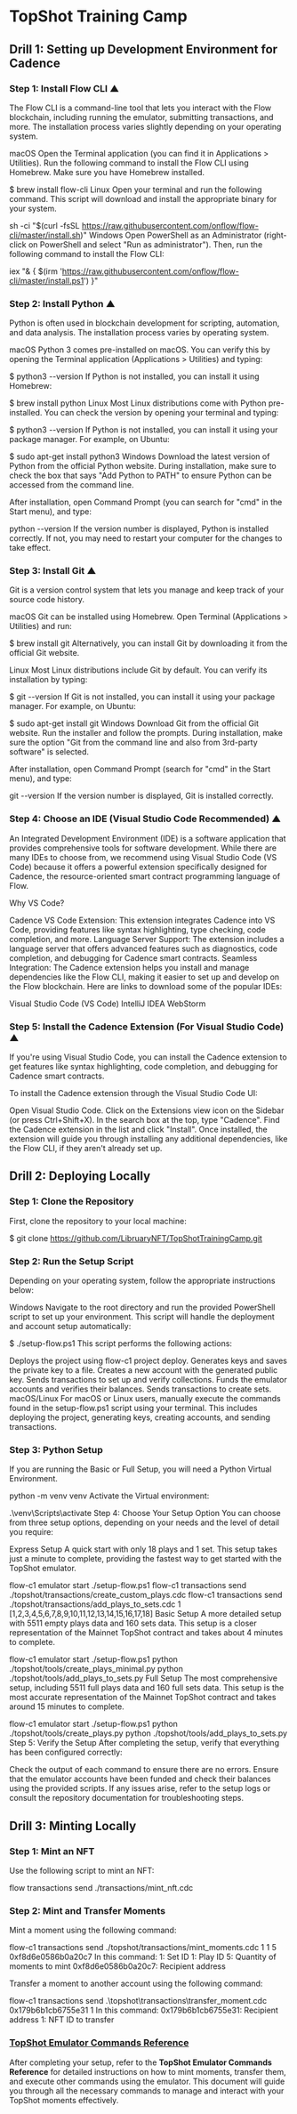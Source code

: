 # TopShot Training Camp

## Drill 1: Setting up Development Environment for Cadence

### Step 1: Install Flow CLI ▲

The Flow CLI is a command-line tool that lets you interact with the Flow blockchain, including running the emulator, submitting transactions, and more. The installation process varies slightly depending on your operating system.

macOS
Open the Terminal application (you can find it in Applications > Utilities). Run the following command to install the Flow CLI using Homebrew. Make sure you have Homebrew installed.

$ brew install flow-cli
Linux
Open your terminal and run the following command. This script will download and install the appropriate binary for your system.

sh -ci "$(curl -fsSL https://raw.githubusercontent.com/onflow/flow-cli/master/install.sh)"
Windows
Open PowerShell as an Administrator (right-click on PowerShell and select "Run as administrator"). Then, run the following command to install the Flow CLI:

iex "& { $(irm 'https://raw.githubusercontent.com/onflow/flow-cli/master/install.ps1') }"

### Step 2: Install Python ▲

Python is often used in blockchain development for scripting, automation, and data analysis. The installation process varies by operating system.

macOS
Python 3 comes pre-installed on macOS. You can verify this by opening the Terminal application (Applications > Utilities) and typing:

$ python3 --version
If Python is not installed, you can install it using Homebrew:

$ brew install python
Linux
Most Linux distributions come with Python pre-installed. You can check the version by opening your terminal and typing:

$ python3 --version
If Python is not installed, you can install it using your package manager. For example, on Ubuntu:

$ sudo apt-get install python3
Windows
Download the latest version of Python from the official Python website. During installation, make sure to check the box that says "Add Python to PATH" to ensure Python can be accessed from the command line.

After installation, open Command Prompt (you can search for "cmd" in the Start menu), and type:

python --version
If the version number is displayed, Python is installed correctly. If not, you may need to restart your computer for the changes to take effect.

### Step 3: Install Git ▲

Git is a version control system that lets you manage and keep track of your source code history.

macOS
Git can be installed using Homebrew. Open Terminal (Applications > Utilities) and run:

$ brew install git
Alternatively, you can install Git by downloading it from the official Git website.

Linux
Most Linux distributions include Git by default. You can verify its installation by typing:

$ git --version
If Git is not installed, you can install it using your package manager. For example, on Ubuntu:

$ sudo apt-get install git
Windows
Download Git from the official Git website. Run the installer and follow the prompts. During installation, make sure the option "Git from the command line and also from 3rd-party software" is selected.

After installation, open Command Prompt (search for "cmd" in the Start menu), and type:

git --version
If the version number is displayed, Git is installed correctly.

### Step 4: Choose an IDE (Visual Studio Code Recommended) ▲

An Integrated Development Environment (IDE) is a software application that provides comprehensive tools for software development. While there are many IDEs to choose from, we recommend using Visual Studio Code (VS Code) because it offers a powerful extension specifically designed for Cadence, the resource-oriented smart contract programming language of Flow.

Why VS Code?

Cadence VS Code Extension: This extension integrates Cadence into VS Code, providing features like syntax highlighting, type checking, code completion, and more.
Language Server Support: The extension includes a language server that offers advanced features such as diagnostics, code completion, and debugging for Cadence smart contracts.
Seamless Integration: The Cadence extension helps you install and manage dependencies like the Flow CLI, making it easier to set up and develop on the Flow blockchain.
Here are links to download some of the popular IDEs:

Visual Studio Code (VS Code)
IntelliJ IDEA
WebStorm

### Step 5: Install the Cadence Extension (For Visual Studio Code) ▲

If you're using Visual Studio Code, you can install the Cadence extension to get features like syntax highlighting, code completion, and debugging for Cadence smart contracts.

To install the Cadence extension through the Visual Studio Code UI:

Open Visual Studio Code.
Click on the Extensions view icon on the Sidebar (or press Ctrl+Shift+X).
In the search box at the top, type "Cadence".
Find the Cadence extension in the list and click "Install".
Once installed, the extension will guide you through installing any additional dependencies, like the Flow CLI, if they aren't already set up.

## Drill 2: Deploying Locally

### Step 1: Clone the Repository

First, clone the repository to your local machine:

$ git clone https://github.com/LibruaryNFT/TopShotTrainingCamp.git

### Step 2: Run the Setup Script

Depending on your operating system, follow the appropriate instructions below:

Windows
Navigate to the root directory and run the provided PowerShell script to set up your environment. This script will handle the deployment and account setup automatically:

$ ./setup-flow.ps1
This script performs the following actions:

Deploys the project using flow-c1 project deploy.
Generates keys and saves the private key to a file.
Creates a new account with the generated public key.
Sends transactions to set up and verify collections.
Funds the emulator accounts and verifies their balances.
Sends transactions to create sets.
macOS/Linux
For macOS or Linux users, manually execute the commands found in the setup-flow.ps1 script using your terminal. This includes deploying the project, generating keys, creating accounts, and sending transactions.

### Step 3: Python Setup

If you are running the Basic or Full Setup, you will need a Python Virtual Environment.

python -m venv venv
Activate the Virtual environment:

.\venv\Scripts\activate
Step 4: Choose Your Setup Option
You can choose from three setup options, depending on your needs and the level of detail you require:

Express Setup
A quick start with only 18 plays and 1 set. This setup takes just a minute to complete, providing the fastest way to get started with the TopShot emulator.

flow-c1 emulator start
./setup-flow.ps1
flow-c1 transactions send ./topshot/transactions/create_custom_plays.cdc
flow-c1 transactions send ./topshot/transactions/add_plays_to_sets.cdc 1 [1,2,3,4,5,6,7,8,9,10,11,12,13,14,15,16,17,18]
Basic Setup
A more detailed setup with 5511 empty plays data and 160 sets data. This setup is a closer representation of the Mainnet TopShot contract and takes about 4 minutes to complete.

flow-c1 emulator start
./setup-flow.ps1
python ./topshot/tools/create_plays_minimal.py
python ./topshot/tools/add_plays_to_sets.py
Full Setup
The most comprehensive setup, including 5511 full plays data and 160 full sets data. This setup is the most accurate representation of the Mainnet TopShot contract and takes around 15 minutes to complete.

flow-c1 emulator start
./setup-flow.ps1
python ./topshot/tools/create_plays.py
python ./topshot/tools/add_plays_to_sets.py
Step 5: Verify the Setup
After completing the setup, verify that everything has been configured correctly:

Check the output of each command to ensure there are no errors.
Ensure that the emulator accounts have been funded and check their balances using the provided scripts.
If any issues arise, refer to the setup logs or consult the repository documentation for troubleshooting steps.

## Drill 3: Minting Locally

### Step 1: Mint an NFT

Use the following script to mint an NFT:

flow transactions send ./transactions/mint_nft.cdc

### Step 2: Mint and Transfer Moments

Mint a moment using the following command:

flow-c1 transactions send ./topshot/transactions/mint_moments.cdc 1 1 5 0xf8d6e0586b0a20c7
In this command:
1: Set ID
1: Play ID
5: Quantity of moments to mint
0xf8d6e0586b0a20c7: Recipient address

Transfer a moment to another account using the following command:

flow-c1 transactions send .\topshot\transactions\transfer_moment.cdc 0x179b6b1cb6755e31 1
In this command:
0x179b6b1cb6755e31: Recipient address
1: NFT ID to transfer

### [TopShot Emulator Commands Reference](./EMULATOR.md)

After completing your setup, refer to the **TopShot Emulator Commands Reference** for detailed instructions on how to mint moments, transfer them, and execute other commands using the emulator. This document will guide you through all the necessary commands to manage and interact with your TopShot moments effectively.
